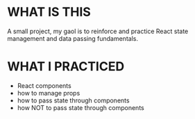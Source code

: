 # WHAT IS THIS 
A small project, my gaol is to reinforce and practice React state management and data passing fundamentals.

# WHAT I PRACTICED
- React components
- how to manage props
- how to pass state through components
- how NOT to pass state through components